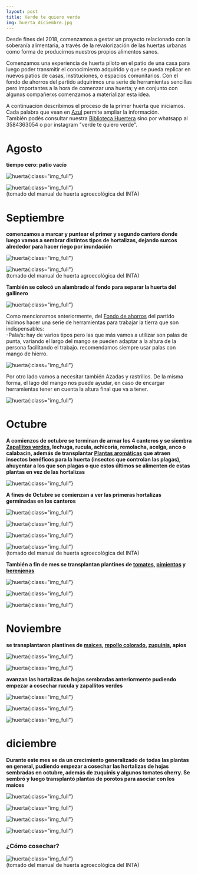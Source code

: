 ```yaml
---
layout: post
title: Verde te quiero verde
img: huerta_diciembre.jpg
---
```


Desde fines del 2018, comenzamos a gestar un proyecto relacionado con la soberanía alimentaria, a través de la revalorización de las huertas urbanas como forma de producirnos nuestros propios alimentos sanos.

Comenzamos una experiencia de huerta piloto en el patio de una casa para luego poder transmitir el conocimiento adquirido y que se pueda replicar en nuevos patios de casas, instituciones, o espacios comunitarios. Con el fondo de ahorros del partido adquirimos una serie de herramientas sencillas pero importantes a la hora de comenzar una huerta; y en conjunto con algunxs compañerxs comenzamos a materializar esta idea.

A continuación describimos el proceso de la primer huerta que iniciamos. Cada palabra que vean en [Azul](http://respeto.org.ar/2018/06/25/verde_te_quiero_verde/) permite ampliar la información.  
También podés consultar nuestra [Biblioteca Huertera](http://respeto.org.ar/2015/06/25/biblioteca_huertera/) sino por whatsapp al 3584363054 o por instagram "verde te quiero verde".  


# Agosto
__tiempo cero: patio vacío__

![huerta]({{site.baseurl}}/img/huerta_septiembre.jpeg){:class="img_full"}  

![huerta]({{site.baseurl}}/img/huerta_inicio.png){:class="img_full"}  
(tomado del manual de huerta agroecológica del INTA)

# Septiembre
__comenzamos a marcar y puntear el primer y segundo cantero donde luego vamos a sembrar distintos tipos de hortalizas, dejando surcos alrededor para hacer riego por inundación__

![huerta]({{site.baseurl}}/img/huerta_septiembre_1.jpeg){:class="img_full"}  

![huerta]({{site.baseurl}}/img/huerta_canteros.png){:class="img_full"}  
(tomado del manual de huerta agroecológica del INTA)

__También se colocó un alambrado al fondo para separar la huerta del gallinero__

![huerta]({{site.baseurl}}/img/huerta_septiembre_2.jpeg){:class="img_full"}  

Como mencionamos anteriormente, del [Fondo de ahorros](http://respeto.org.ar/fondo_de_ahorros/) del partido hicimos hacer una serie de herramientas para trabajar la tierra que son indispensables:  
-Pala/s: hay de varios tipos pero las que más vamos a utilizar son palas de punta, variando el largo del mango se pueden adaptar a la altura de la persona facilitando el trabajo. recomendamos siempre usar palas con mango de hierro.

![huerta]({{site.baseurl}}/img/huerta_herramientas.jpeg){:class="img_full"}

Por otro lado vamos a necesitar también Azadas y rastrillos. De la misma forma, el lago del mango nos puede ayudar, en caso de encargar herramientas tener en cuenta la altura final que va a tener.  

![huerta]({{site.baseurl}}/img/huerta_herramientas_2.jpg){:class="img_full"}

# Octubre

__A comienzos de octubre se terminan de armar los 4 canteros y se siembra [Zapallitos verdes](http://respeto.org.ar/2015/06/25/zapallitos/), lechuga, rucula, achicoria, remolacha, acelga, anco o calabacin, además de transplantar [Plantas aromáticas](http://respeto.org.ar/2015/06/25/aromaticas/) que atraen insectos benéficos para la huerta (insectos que controlan las plagas), ahuyentar a los que son plagas o que estos últimos se alimenten de estas plantas en vez de las hortalizas__

![huerta]({{site.baseurl}}/img/huerta_octubre.jpeg){:class="img_full"}  

__A fines de Octubre se comienzan a ver las primeras hortalizas germinadas en los canteros__

![huerta]({{site.baseurl}}/img/huerta_octubre_29_6.jpeg){:class="img_full"}

![huerta]({{site.baseurl}}/img/huerta_octubre_6.jpeg){:class="img_full"}

![huerta]({{site.baseurl}}/img/huerta_octubre_29_1.jpeg){:class="img_full"}

![huerta]({{site.baseurl}}/img/huerta_asociaciones.png){:class="img_full"}  
(tomado del manual de huerta agroecológica del INTA)

__También a fin de mes se transplantan plantines de [tomates](http://respeto.org.ar/2015/06/25/tomate/), [pimientos](http://respeto.org.ar/2015/06/25/pimiento/) y [berenjenas](http://respeto.org.ar/2015/06/25/berejena/)__

![huerta]({{site.baseurl}}/img/huerta_octubre_29_5.jpeg){:class="img_full"}

![huerta]({{site.baseurl}}/img/huerta_octubre_29_4.jpeg){:class="img_full"}

![huerta]({{site.baseurl}}/img/huerta_octubre_7.jpeg){:class="img_full"}

# Noviembre

__se transplantaron plantines de [maices](http://respeto.org.ar/2015/06/25/maiz/), [repollo colorado](http://respeto.org.ar/2015/06/25/repollo/), [zuquinis](http://respeto.org.ar/2015/06/25/zuquini/), apios__

![huerta]({{site.baseurl}}/img/huerta_noviembre_6.jpeg){:class="img_full"}

![huerta]({{site.baseurl}}/img/huerta_noviembre_3.jpeg){:class="img_full"}

__avanzan las hortalizas de hojas sembradas anteriormente pudiendo empezar a cosechar rucula y zapallitos verdes__

![huerta]({{site.baseurl}}/img/huerta_noviembre_7.jpeg){:class="img_full"}

![huerta]({{site.baseurl}}/img/huerta_noviembre_9.jpeg){:class="img_full"}

![huerta]({{site.baseurl}}/img/huerta_noviembre_8.jpg){:class="img_full"}

# diciembre

__Durante este mes se da un crecimiento generalizado de todas las plantas en general, pudiendo empezar a cosechar las hortalizas de hojas sembradas en octubre, además de zuquinis y algunos tomates cherry. Se sembró y luego transplantó plantas de porotos para asociar con los maices__

![huerta]({{site.baseurl}}/img/huerta_diciembre.jpg){:class="img_full"}

![huerta]({{site.baseurl}}/img/huerta_diciembre_2.jpg){:class="img_full"}

![huerta]({{site.baseurl}}/img/huerta_diciembre_3.jpg){:class="img_full"}

![huerta]({{site.baseurl}}/img/huerta_diciembre_4.jpg){:class="img_full"}

### ¿Cómo cosechar?

![huerta]({{site.baseurl}}/img/huerta_cosecha.png){:class="img_full"}  
(tomado del manual de huerta agroecológica del INTA)
